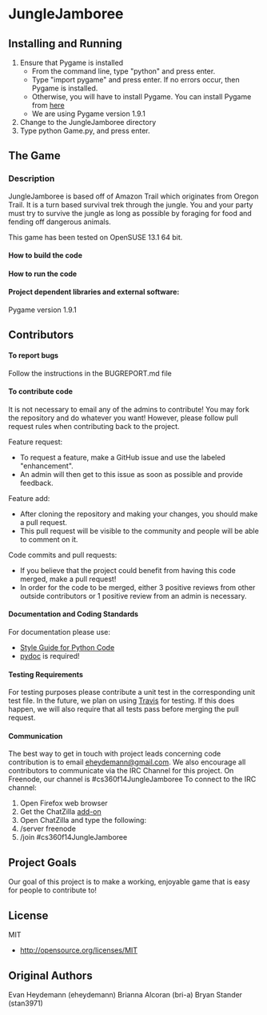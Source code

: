 # JungleJamboree

## Installing and Running
1. Ensure that Pygame is installed
	- From the command line, type "python" and press enter.
	- Type "import pygame" and press enter. If no errors occur, then Pygame is installed.
	- Otherwise, you will have to install Pygame. You can install Pygame from [here](http://www.pygame.org/download.shtml)
	- We are using Pygame version 1.9.1
2. Change to the JungleJamboree directory
3. Type python Game.py, and press enter.

## The Game

### Description
JungleJamboree is based off of Amazon Trail which originates from Oregon Trail. It is a turn based survival trek through the jungle. 
You and your party must try to survive the jungle as long as possible by foraging for food and fending off dangerous animals.

This game has been tested on OpenSUSE 13.1 64 bit.

#### How to build the code

#### How to run the code

#### Project dependent libraries and external software:
Pygame version 1.9.1
 
## Contributors

#### To report bugs
Follow the instructions in the BUGREPORT.md file

#### To contribute code
It is not necessary to email any of the admins to contribute! You may fork the repository and do whatever you want!
However, please follow pull request rules when contributing back to the project.

Feature request:
- To request a feature, make a GitHub issue and use the labeled "enhancement".
- An admin will then get to this issue as soon as possible and provide feedback.

Feature add:
- After cloning the repository and making your changes, you should make a pull request. 
- This pull request will be visible to the community and people will be able to comment on it. 

Code commits and pull requests:
- If you believe that the project could benefit from having this code merged, make a pull request!
- In order for the code to be merged, either 3 positive reviews from other outside contributors or 1 positive review from an admin is necessary.

#### Documentation and Coding Standards
For documentation please use:
   * [Style Guide for Python Code](http://legacy.python.org/dev/peps/pep-0008/)
   * [pydoc](https://docs.python.org/3/library/pydoc.html) is required! 

#### Testing Requirements
For testing purposes please contribute a unit test in the corresponding unit test file.
In the future, we plan on using [Travis](https://travis-ci.org/) for testing. If this does happen, we will also require that all tests pass before merging the pull request.

#### Communication
The best way to get in touch with project leads concerning code contribution is to email eheydemann@gmail.com.
We also encourage all contributors to communicate via the IRC Channel for this project. On Freenode, our channel is #cs360f14JungleJamboree
To connect to the IRC channel:

1. Open Firefox web browser
2. Get the ChatZilla [add-on](https://addons.mozilla.org/en-us/firefox/addon/chatzilla/)
3. Open ChatZilla and type the following:
4. /server freenode
5. /join #cs360f14JungleJamboree


## Project Goals
Our goal of this project is to make a working, enjoyable game that is easy for people to contribute to!

## License 
MIT
* http://opensource.org/licenses/MIT

## Original Authors
Evan Heydemann (eheydemann)
Brianna Alcoran (bri-a)
Bryan Stander (stan3971)
    
